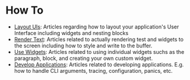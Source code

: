 # How To

- [Layout UIs](./layout/): Articles regarding how to layout your application's User Interface
  including widgets and nesting blocks
- [Render Text](./render/): Articles related to actually rendering test and widgets to the screen
  including how to style and write to the buffer.
- [Use Widgets](./widgets/): Articles related to using individual widgets suchs as the paragraph,
  block, and creating your own custom widget.
- [Develop Applications](./develop-apps/): Articles related to developing applications. E.g. how to
  handle CLI arguments, tracing, configuration, panics, etc.
